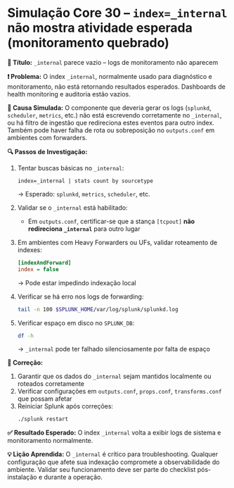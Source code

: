 # Simulação Core 30 – `index=_internal` não mostra atividade esperada (monitoramento quebrado)

**🔹 Título:** `_internal` parece vazio – logs de monitoramento não aparecem

**❗ Problema:**
O index `_internal`, normalmente usado para diagnóstico e monitoramento, não está retornando resultados esperados. Dashboards de health monitoring e auditoria estão vazios.

**🧪 Causa Simulada:**
O componente que deveria gerar os logs (`splunkd`, `scheduler`, `metrics`, etc.) não está escrevendo corretamente no `_internal`, ou há filtro de ingestão que redireciona estes eventos para outro index. Também pode haver falha de rota ou sobreposição no `outputs.conf` em ambientes com forwarders.

**🔍 Passos de Investigação:**
1. Tentar buscas básicas no `_internal`:
   ```spl
   index=_internal | stats count by sourcetype
   ```
   → Esperado: `splunkd`, `metrics`, `scheduler`, etc.

2. Validar se o `_internal` está habilitado:
   - Em `outputs.conf`, certificar-se que a stança `[tcpout]` **não redireciona `_internal`** para outro lugar

3. Em ambientes com Heavy Forwarders ou UFs, validar roteamento de indexes:
   ```ini
   [indexAndForward]
   index = false
   ```
   → Pode estar impedindo indexação local

4. Verificar se há erro nos logs de forwarding:
   ```bash
   tail -n 100 $SPLUNK_HOME/var/log/splunk/splunkd.log
   ```

5. Verificar espaço em disco no `SPLUNK_DB`:
   ```bash
   df -h
   ```
   → `_internal` pode ter falhado silenciosamente por falta de espaço

**🔧 Correção:**
1. Garantir que os dados do `_internal` sejam mantidos localmente ou roteados corretamente
2. Verificar configurações em `outputs.conf`, `props.conf`, `transforms.conf` que possam afetar
3. Reiniciar Splunk após correções:
   ```bash
   ./splunk restart
   ```

**✅ Resultado Esperado:**
O index `_internal` volta a exibir logs de sistema e monitoramento normalmente.

**💡 Lição Aprendida:**
O `_internal` é crítico para troubleshooting. Qualquer configuração que afete sua indexação compromete a observabilidade do ambiente. Validar seu funcionamento deve ser parte do checklist pós-instalação e durante a operação.

